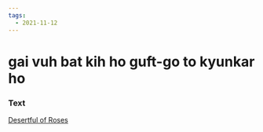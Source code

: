 ```yaml
---
tags:
  - 2021-11-12
---
```

# gai vuh bat kih ho guft-go to kyunkar ho

### Text
[Desertful of Roses](http://www.columbia.edu/itc/mealac/pritchett/00ghalib/125/index_125.html)

